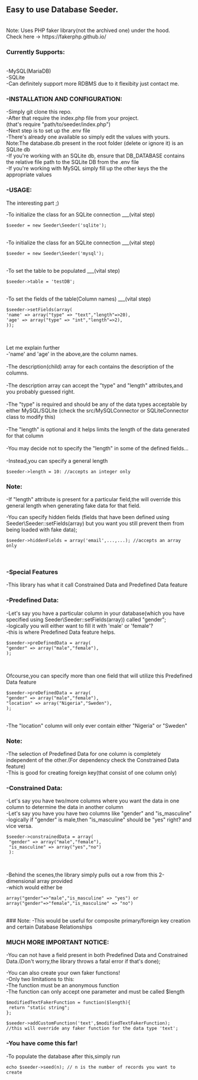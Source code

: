 ## Easy to use Database Seeder. 
<br>
Note: Uses PHP faker library(not the archived one) under the hood. <br>
Check here -> https://fakerphp.github.io/ <br>

### Currently Supports: 
<br>
-MySQL(MariaDB)<br>
-SQLite <br>
-Can definitely support more RDBMS due to it flexibity just contact me. <br>

### -INSTALLATION AND CONFIGURATION:
-Simply git clone this repo. <br>
-After that require the index.php file from your project. <br>
(that's require "path/to/seeder/index.php") <br>
-Next step is to set up the .env file <br>
-There's already one available so simply edit the values with yours. <br>
Note:The database.db present in the root folder (delete or ignore it) is an SQLite db <br>
-If you're working with an SQLite db, ensure that DB_DATABASE contains the relative file path to the SQLite DB from the .env file <br>
-If you're working with MySQL simply fill up the other keys the the appropriate values <br>


### -USAGE:
The interesting part ;) <br>

-To initialize the class for an SQLite connection ___(vital step) <br>
```
$seeder = new Seeder\Seeder('sqlite');
```
<br>
-To initialize the class for an SQLite connection ___(vital step) <br>

```
$seeder = new Seeder\Seeder('mysql');
```

<br>
-To set the table to be populated ___(vital step) <br>

```
$seeder->table = 'testDB'; 
```

<br>
-To set the fields of the table(Column names) ___(vital step) <br>

```
$seeder->setFields(array(
'name' => array("type" => "text","length"=>20),
'age' => array("type" => "int","length"=>2),
));
```

<br>

Let me explain further <br>
-'name' and 'age' in the above,are the column names. <br> <br>
-The description(child) array for each contains the description of the columns. <br> <br>
-The description array can accept the "type" and "length" attributes,and you probably guessed right. <br> <br>
-The "type" is required and should be any of the data types acceptable by either MySQL/SQLite (check the src/MySQLConnector or SQLiteConnector class to modify this) <br> <br>
-The "length" is optional and it helps limits the length of the data generated for that column <br> <br>
-You may decide not to specify the "length" in some of the defined fields... <br> <br>
-Instead,you can specify a general length <br>

```
$seeder->length = 10: //accepts an integer only 
```

### Note:
-If "length" attribute is present for a particular field,the will override this general length when generating fake data for that field. <br>

-You can specify hidden fields (fields that have been defined using Seeder\Seeder::setFields(array) but you want you still prevent them from being loaded with fake data); <br>

```
$seeder->hiddenFields = array('email',...,...); //accepts an array only
```

 <br>

### -Special Features 
-This library has what it call Constrained Data and Predefined Data feature <br>

### -Predefined Data:
-Let's say you have a particular column in your database(which you have specified using Seeder\Seeder::setFields(array)) called "gender"; <br>
-logically you will either want to fill it with 'male' or 'female'? <br> 
-this is where Predefined Data feature helps. <br>

```
$seeder->preDefinedData = array(
"gender" => array("male","female"),
); 
```

<br>

Ofcourse,you can specify more than one field that will utilize this Predefined Data feature <br>

```
$seeder->preDefinedData = array(
"gender" => array("male","female"),
"location" => array("Nigeria","Sweden"),
);
```

<br>
-The "location" column will only ever contain either "Nigeria" or "Sweden" <br>

### Note:
-The selection of Predefined Data for one column is completely independent of the other.(For dependency check the Constrained Data feature) <br>
-This is good for creating foreign key(that consist of one column only) <br>


### -Constrained Data:
-Let's say you have two/more columns where you want the data in one column to determine the data in another column <br>
-Let's say you have you have two columns like "gender" and "is_masculine" <br>
-logically if "gender" is male,then "is_masculine" should be "yes" right? and vice versa. <br>

```
$seeder->constrainedData = array(
 "gender" => array("male","female"),
 "is_masculine" => array("yes","no")
 ): 
 ```
 
 <br>

-Behind the scenes,the library simply pulls out a row from this 2-dimensional array provided <br>
-which would either be 

```
array("gender"=>"male","is_masculine" => "yes") or array("gender"=>"female","is_masculine" => "no")
```

<br>
### Note:
-This would be useful for composite primary/foreign key creation and certain Database Relationships <br>

### MUCH MORE IMPORTANT NOTICE: 
-You can not have a field present in both Predefined Data and Constrained Data.(Don't worry,the library throws a fatal error if that's done); <br>

-You can also create your own faker functions! <br>
-Only two limitations to this: <br>
-The function must be an anonymous function <br>
-The function can only accept one parameter and must be called $length <br>

```
$modifiedTextFakerFunction = function($length){
 return "static string";
}; 

$seeder->addCustomFunction('text',$modifiedTextFakerFunction);
//this will override any faker function for the data type 'text'; 
```

### -You have come this far!
-To populate the database after this,simply run <br>

```
echo $seeder->seed(n); // n is the number of records you want to create
```